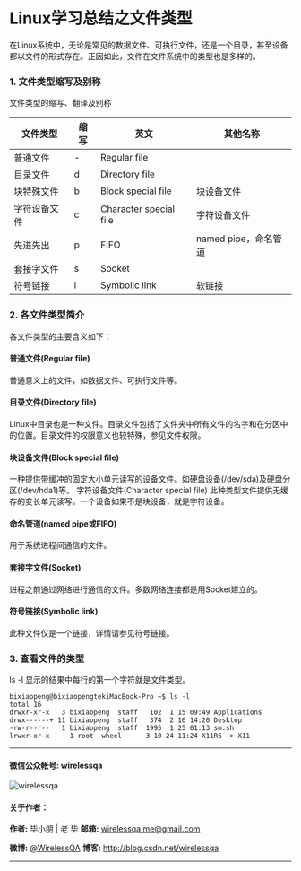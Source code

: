 # Linux学习总结之文件类型

在Linux系统中，无论是常见的数据文件、可执行文件，还是一个目录，甚至设备都以文件的形式存在。正因如此，文件在文件系统中的类型也是多样的。

### 1. 文件类型缩写及别称
文件类型的缩写、翻译及别称

文件类型	| 缩写	| 英文	 |其他名称
------|------|------|------
普通文件|	 -	 |Regular file	|
目录文件|	 d	 |Directory file|	
块特殊文件	 |b	 |Block special file|	 块设备文件
字符设备文件	 |c	| Character special file	 |字符设备文件
先进先出	| p	 |FIFO	 |named pipe，命名管道
套接字文件	 |s|	 Socket	|
符号链接|	 l|	 Symbolic link	 |软链接

### 2. 各文件类型简介
各文件类型的主要含义如下：

#### 普通文件(Regular file)
普通意义上的文件，如数据文件、可执行文件等。
#### 目录文件(Directory file)
Linux中目录也是一种文件。目录文件包括了文件夹中所有文件的名字和在分区中的位置。目录文件的权限意义也较特殊，参见文件权限。
#### 块设备文件(Block special file)
一种提供带缓冲的固定大小单元读写的设备文件。如硬盘设备(/dev/sda)及硬盘分区(/dev/hda1)等。
字符设备文件(Character special file)
此种类型文件提供无缓存的变长单元读写。一个设备如果不是块设备，就是字符设备。
#### 命名管道(named pipe或FIFO)
用于系统进程间通信的文件。
#### 套接字文件(Socket)
进程之前通过网络进行通信的文件。多数网络连接都是用Socket建立的。
#### 符号链接(Symbolic link)
此种文件仅是一个链接，详情请参见符号链接。

### 3. 查看文件的类型

ls -l
显示的结果中每行的第一个字符就是文件类型。

```
bixiaopeng@bixiaopengtekiMacBook-Pro ~$ ls -l
total 16
drwxr-xr-x   3 bixiaopeng  staff   102  1 15 09:49 Applications
drwx------+ 11 bixiaopeng  staff   374  2 16 14:20 Desktop
-rw-r--r--   1 bixiaopeng  staff  1995  1 25 01:13 sm.sh
lrwxr-xr-x     1 root  wheel      3 10 24 11:24 X11R6 -> X11

```

----
####  微信公众帐号: wirelessqa 
![wirelessqa](https://github.com/bxiaopeng/wirelessqa/raw/master/img/qrcode_for_gh_fdde1fe2880a_258.jpg)

#### 关于作者：

**作者:** 毕小朋 | 老 毕  **邮箱:** <wirelessqa.me@gmail.com> 

**微博:** [@WirelessQA](http://www.weibo.com/wirelessqa) **博客:** <http://blog.csdn.net/wirelessqa>

----
